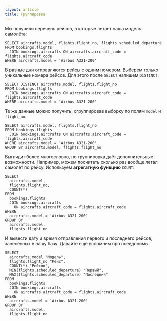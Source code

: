 ```yaml
---
layout: article
title: Группировка
---
```


Мы получили перечень рейсов, в которые летает наша модель самолёта:

    SELECT aircrafts.model, flights.flight_no, flights.scheduled_departure
    FROM bookings.flights
      JOIN bookings.aircrafts ON aircrafts.aircraft_code = flights.aircraft_code
    WHERE aircrafts.model = 'Airbus A321-200'

В разные дни отправляются рейсы с одним номером. Выберем только уникальные номера рейсов. Для этого после `SELECT` напишем `DISTINCT`:

    SELECT DISTINCT aircrafts.model, flights.flight_no
    FROM bookings.flights
      JOIN bookings.aircrafts ON aircrafts.aircraft_code = flights.aircraft_code
    WHERE aircrafts.model = 'Airbus A321-200'

Те же данные можно получить, сгруппировав выборку по полям `model` и `flight_no`:

    SELECT aircrafts.model, flights.flight_no
    FROM bookings.flights
      JOIN bookings.aircrafts ON aircrafts.aircraft_code = flights.aircraft_code
    WHERE aircrafts.model = 'Airbus A321-200'
    GROUP BY aircrafts.model, flights.flight_no

Выглядит более многословно, но группировка даёт дополнительные возможности. Например, можем посчитать сколько раз вообще летал самолёт по рейсу. Используем **агрегатную функцию** `COUNT`:

    SELECT
      aircrafts.model,
      flights.flight_no,
      COUNT(*)
    FROM
      bookings.flights
      JOIN bookings.aircrafts
        ON aircrafts.aircraft_code = flights.aircraft_code
    WHERE
      aircrafts.model = 'Airbus A321-200'
    GROUP BY
      aircrafts.model,
      flights.flight_no

И вывести дату и время отправления первого и последнего рейсов, занесённых в нашу базу. Давайте ещё вспомним про псевдонимы:

    SELECT
      aircrafts.model "Модель",
      flights.flight_no "Рейс",
      COUNT(*) "Рейсов",
      MIN(flights.scheduled_departure) "Первый",
      MAX(flights.scheduled_departure) "Последний"
    FROM
      bookings.flights
      JOIN bookings.aircrafts
        ON aircrafts.aircraft_code = flights.aircraft_code
    WHERE
      aircrafts.model = 'Airbus A321-200'
    GROUP BY
      aircrafts.model,
      flights.flight_no

